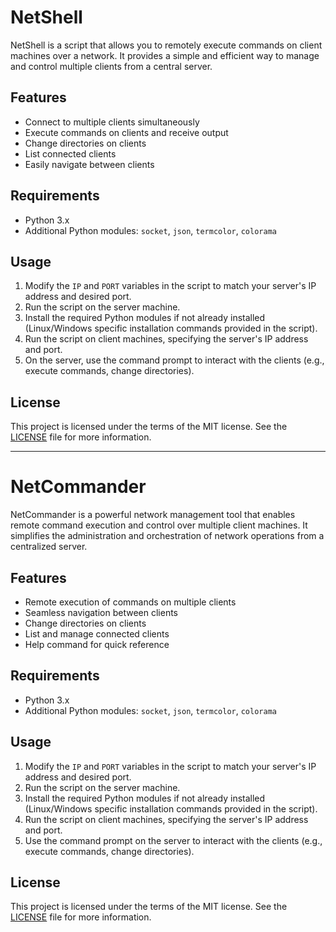 # NetShell

NetShell is a script that allows you to remotely execute commands on client machines over a network. It provides a simple and efficient way to manage and control multiple clients from a central server.

## Features

- Connect to multiple clients simultaneously
- Execute commands on clients and receive output
- Change directories on clients
- List connected clients
- Easily navigate between clients

## Requirements

- Python 3.x
- Additional Python modules: `socket`, `json`, `termcolor`, `colorama`

## Usage

1. Modify the `IP` and `PORT` variables in the script to match your server's IP address and desired port.
2. Run the script on the server machine.
3. Install the required Python modules if not already installed (Linux/Windows specific installation commands provided in the script).
4. Run the script on client machines, specifying the server's IP address and port.
5. On the server, use the command prompt to interact with the clients (e.g., execute commands, change directories).

## License

This project is licensed under the terms of the MIT license. See the [LICENSE](LICENSE) file for more information.

---

# NetCommander

NetCommander is a powerful network management tool that enables remote command execution and control over multiple client machines. It simplifies the administration and orchestration of network operations from a centralized server.

## Features

- Remote execution of commands on multiple clients
- Seamless navigation between clients
- Change directories on clients
- List and manage connected clients
- Help command for quick reference

## Requirements

- Python 3.x
- Additional Python modules: `socket`, `json`, `termcolor`, `colorama`

## Usage

1. Modify the `IP` and `PORT` variables in the script to match your server's IP address and desired port.
2. Run the script on the server machine.
3. Install the required Python modules if not already installed (Linux/Windows specific installation commands provided in the script).
4. Run the script on client machines, specifying the server's IP address and port.
5. Use the command prompt on the server to interact with the clients (e.g., execute commands, change directories).

## License

This project is licensed under the terms of the MIT license. See the [LICENSE](LICENSE) file for more information.
